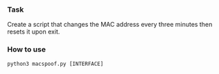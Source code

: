 ### Task
Create a script that changes the MAC address every three minutes then resets it upon exit.

### How to use
``` shell
python3 macspoof.py [INTERFACE]
```
